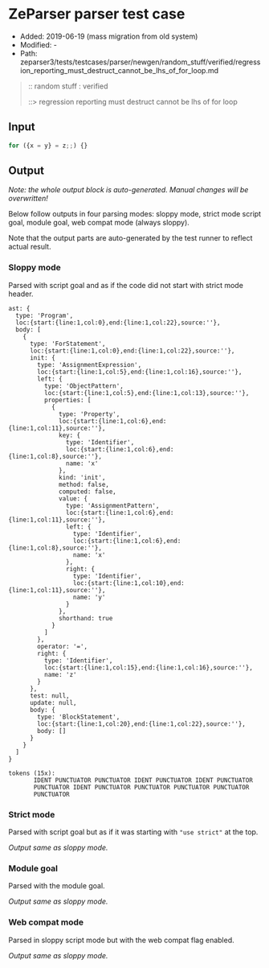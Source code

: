 # ZeParser parser test case

- Added: 2019-06-19 (mass migration from old system)
- Modified: -
- Path: zeparser3/tests/testcases/parser/newgen/random_stuff/verified/regression_reporting_must_destruct_cannot_be_lhs_of_for_loop.md

> :: random stuff : verified
>
> ::> regression reporting must destruct cannot be lhs of for loop

## Input

`````js
for ({x = y} = z;;) {}
`````

## Output

_Note: the whole output block is auto-generated. Manual changes will be overwritten!_

Below follow outputs in four parsing modes: sloppy mode, strict mode script goal, module goal, web compat mode (always sloppy).

Note that the output parts are auto-generated by the test runner to reflect actual result.

### Sloppy mode

Parsed with script goal and as if the code did not start with strict mode header.

`````
ast: {
  type: 'Program',
  loc:{start:{line:1,col:0},end:{line:1,col:22},source:''},
  body: [
    {
      type: 'ForStatement',
      loc:{start:{line:1,col:0},end:{line:1,col:22},source:''},
      init: {
        type: 'AssignmentExpression',
        loc:{start:{line:1,col:5},end:{line:1,col:16},source:''},
        left: {
          type: 'ObjectPattern',
          loc:{start:{line:1,col:5},end:{line:1,col:13},source:''},
          properties: [
            {
              type: 'Property',
              loc:{start:{line:1,col:6},end:{line:1,col:11},source:''},
              key: {
                type: 'Identifier',
                loc:{start:{line:1,col:6},end:{line:1,col:8},source:''},
                name: 'x'
              },
              kind: 'init',
              method: false,
              computed: false,
              value: {
                type: 'AssignmentPattern',
                loc:{start:{line:1,col:6},end:{line:1,col:11},source:''},
                left: {
                  type: 'Identifier',
                  loc:{start:{line:1,col:6},end:{line:1,col:8},source:''},
                  name: 'x'
                },
                right: {
                  type: 'Identifier',
                  loc:{start:{line:1,col:10},end:{line:1,col:11},source:''},
                  name: 'y'
                }
              },
              shorthand: true
            }
          ]
        },
        operator: '=',
        right: {
          type: 'Identifier',
          loc:{start:{line:1,col:15},end:{line:1,col:16},source:''},
          name: 'z'
        }
      },
      test: null,
      update: null,
      body: {
        type: 'BlockStatement',
        loc:{start:{line:1,col:20},end:{line:1,col:22},source:''},
        body: []
      }
    }
  ]
}

tokens (15x):
       IDENT PUNCTUATOR PUNCTUATOR IDENT PUNCTUATOR IDENT PUNCTUATOR
       PUNCTUATOR IDENT PUNCTUATOR PUNCTUATOR PUNCTUATOR PUNCTUATOR
       PUNCTUATOR
`````

### Strict mode

Parsed with script goal but as if it was starting with `"use strict"` at the top.

_Output same as sloppy mode._

### Module goal

Parsed with the module goal.

_Output same as sloppy mode._

### Web compat mode

Parsed in sloppy script mode but with the web compat flag enabled.

_Output same as sloppy mode._

